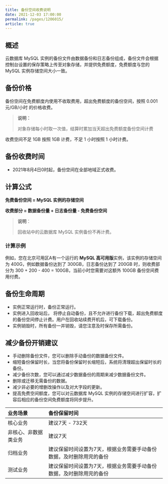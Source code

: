 ```yaml
---
title: 备份空间收费说明
date: 2021-12-03 17:00:00
permalink: /pages/1206015/
article: true
---
```



## 概述

云数据库 MySQL 实例的备份文件由数据备份和日志备份组成，备份文件会根据控制台设置的保存策略上传至对象存储，并提供免费额度，免费额度与您的 MySQL 实例存储空间大小一致。

## 备份价格

备份空间在免费额度内使用不收取费用，超出免费额度的备份空间，按照 0.001元/GB/小时 的价格收费。

> **说明：**
>
> 对象存储每小时取一次值，结算时累加当天超出免费额度备份空间计费

收费空间不足 1GB 按照 1GB 计费，不足 1 小时按照 1 小时计费。

## 备份收费时间

- 2021年8月4日0时起，备份空间在全部地域正式收费。

## 计算公式

**免费备份空间 = MySQL 实例的存储空间**

**收费部分 = 数据备份量 + 日志备份量 - 免费备份空间**

> **说明**：
>
> 回收站中的云数据库 MySQL 实例备份不再计费。

### 计算示例

例如，您在北京可用区A有一个运行的 **MySQL 高可用版**实例，该实例的存储空间为 400G，例如数据备份达到了 300GB，日志备份达到了 200GB 时，则收费部分为 300 + 200 - 400 = 100GB，当前小时您需要对这额外 100GB 备份空间费用付费。

## 备份生命周期

- 实例正常运行时，备份正常运行。
- 实例进入回收站后， 将停止自动备份，且不允许进行备份下载，超出免费额度的备份空间停止计费。用户在回收站续费开机后，可下载备份。
- 实例销毁时，所有备份一并销毁，请您注意及时保存所需备份。

## 减少备份开销建议

- 手动删除备份文件，您可以删除手动备份的数据备份文件。
- 缩短备份保留时长，当您将备份保留时长缩短后，系统将清理超出保留时长的备份。
- 减少备份次数，您可以通过减少数据备份的周期来减少数据备份文件。
- 删除或迁移无需备份的数据。
- 减少非必要的增删改操作以及对大字段的更新。
- 提高免费空间额度，您可以对云数据库 MySQL 实例的存储空间进行扩容，扩容后相应的备份空间免费额度将同步提升。

| 业务场景             | 备份保留时间                                                 |
| :------------------- | :----------------------------------------------------------- |
| 核心业务             | 建议7天 - 732天                                              |
| 非核心、非数据类业务 | 建议7天                                                      |
| 归档业务             | 建议保留时间设置为7天，根据业务需要手动备份数据，及时删除用完的备份 |
| 测试业务             | 建议保留时间设置为7天，根据业务需要手动备份数据，及时删除用完的备份 |
